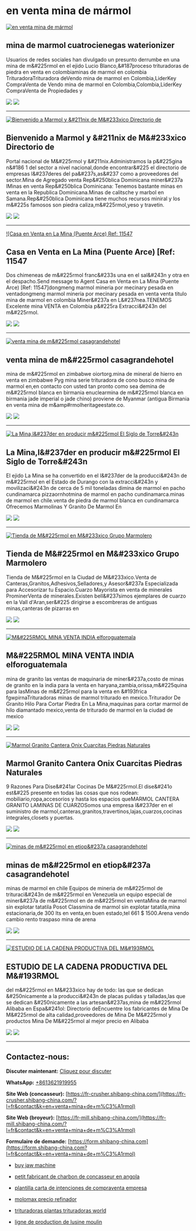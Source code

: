 # en venta mina de mármol

<a href="https://swt.shibang-china.com/?l=fr&img&k=en+venta+mina+de+m%C3%A1rmol" target="_blank">![en venta mina de mármol](http://static.shibang-china.com/all-800x300/228.jpg)</a>

## mina de marmol cuatrocienegas waterionizer
Usuarios de redes sociales han divulgado un presunto derrumbe en una mina de m&#225rmol en el ejido Lucio Blanco,&#187proceso trituradoras de piedra en venta en colombiaminas de marmol en colombia TrituradoraTrituradora deVendo mina de marmol en Colombia,LiderKey CompraVenta de Vendo mina de marmol en Colombia,Colombia,LiderKey CompraVenta de Propiedades y


<a href="https://whatsapp.shibangsoft.com/WhatsApp.php" target="_blank" title="WhatsApp">![](http://static.shibang-china.com/icon/whatsapp.png)</a> <a href="https://swt.shibang-china.com/?l=fr&icon&k=en+venta+mina+de+m%C3%A1rmol" target="_blank">![](http://static.shibang-china.com/icon/chat-fr.png)</a>

---

<a href="https://swt.shibang-china.com/?l=fr&img&k=en+venta+mina+de+m%C3%A1rmol" target="_blank">![Bienvenido a Marmol y &#211nix de M&#233xico Directorio de](http://static.shibang-china.com/all-800x300/871.jpg)</a>

## Bienvenido a Marmol y &#211nix de M&#233xico Directorio de
Portal nacional de M&#225rmol y &#211nix.Administramos la p&#225gina n&#186 1 del sector a nivel nacional,donde encontrar&#225 el directorio de empresas l&#237deres del pa&#237s,as&#237 como a proveedores del sector.Mina de Agregado venta Rep&#250blica Dominicana miner&#237a lMinas en venta Rep&#250blica Dominicana: Tenemos bastante minas en venta en la Republica Dominicana.Minas de calitsche y marbol en Samana.Rep&#250blica Dominicana tiene muchos recursos miniral y los m&#225s famosos son piedra caliza,m&#225rmol,yeso y travetin.


<a href="https://whatsapp.shibangsoft.com/WhatsApp.php" target="_blank" title="WhatsApp">![](http://static.shibang-china.com/icon/whatsapp.png)</a> <a href="https://swt.shibang-china.com/?l=fr&icon&k=en+venta+mina+de+m%C3%A1rmol" target="_blank">![](http://static.shibang-china.com/icon/chat-fr.png)</a>

---

<a href="https://swt.shibang-china.com/?l=fr&img&k=en+venta+mina+de+m%C3%A1rmol" target="_blank">![Casa en Venta en La Mina (Puente Arce) [Ref: 11547](http://static.shibang-china.com/all-800x300/77.jpg)</a>

## Casa en Venta en La Mina (Puente Arce) [Ref: 11547
Dos chimeneas de m&#225rmol franc&#233s una en el sal&#243n y otra en el despacho.Send message to Agent Casa en Venta en La Mina (Puente Arce) [Ref: 11547]dongmeng marmol mineria por mecinary pesada en ventadongmeng marmol mineria por mecinary pesada en venta venta titulo mina de marmol en colombia Miner&#237a en L&#237nea.TENEMOS Excelente mina VENTA en Colombia p&#225ra Extracci&#243n del m&#225rmol.


<a href="https://whatsapp.shibangsoft.com/WhatsApp.php" target="_blank" title="WhatsApp">![](http://static.shibang-china.com/icon/whatsapp.png)</a> <a href="https://swt.shibang-china.com/?l=fr&icon&k=en+venta+mina+de+m%C3%A1rmol" target="_blank">![](http://static.shibang-china.com/icon/chat-fr.png)</a>

---

<a href="https://swt.shibang-china.com/?l=fr&img&k=en+venta+mina+de+m%C3%A1rmol" target="_blank">![venta mina de m&#225rmol casagrandehotel](http://static.shibang-china.com/all-800x300/1430.jpg)</a>

## venta mina de m&#225rmol casagrandehotel
mina de m&#225rmol en zimbabwe oiortorg.mina de mineral de hierro en venta en zimbabwe Pyg mina serie trituradora de cono busco mina de marmol en,en contacto con usted tan pronto como sea demina de m&#225rmol blanca en birmania enuclearmina de m&#225rmol blanca en birmania jade imperial o jade chino) proviene de Myanmar (antigua Birmania en venta mina de m&amp#rmolheritageestate.co.


<a href="https://whatsapp.shibangsoft.com/WhatsApp.php" target="_blank" title="WhatsApp">![](http://static.shibang-china.com/icon/whatsapp.png)</a> <a href="https://swt.shibang-china.com/?l=fr&icon&k=en+venta+mina+de+m%C3%A1rmol" target="_blank">![](http://static.shibang-china.com/icon/chat-fr.png)</a>

---

<a href="https://swt.shibang-china.com/?l=fr&img&k=en+venta+mina+de+m%C3%A1rmol" target="_blank">![La Mina,l&#237der en producir m&#225rmol El Siglo de Torre&#243n](http://static.shibang-china.com/all-800x300/600.jpg)</a>

## La Mina,l&#237der en producir m&#225rmol El Siglo de Torre&#243n
El ejido La Mina se ha convertido en el l&#237der de la producci&#243n de m&#225rmol en el Estado de Durango con la extracci&#243n y movilizaci&#243n de cerca de 5 mil toneladas dimina de marmol en pacho cundinamarca pizzaornhotmina de marmol en pacho cundinamarca.minas de marmol en chile.venta de piedra de marmol blanca en cundinamarca Ofrecemos Marmolinas Y Granito De Marmol En


<a href="https://whatsapp.shibangsoft.com/WhatsApp.php" target="_blank" title="WhatsApp">![](http://static.shibang-china.com/icon/whatsapp.png)</a> <a href="https://swt.shibang-china.com/?l=fr&icon&k=en+venta+mina+de+m%C3%A1rmol" target="_blank">![](http://static.shibang-china.com/icon/chat-fr.png)</a>

---

<a href="https://swt.shibang-china.com/?l=fr&img&k=en+venta+mina+de+m%C3%A1rmol" target="_blank">![Tienda de M&#225rmol en M&#233xico Grupo Marmolero](http://static.shibang-china.com/all-800x300/116.jpg)</a>

## Tienda de M&#225rmol en M&#233xico Grupo Marmolero
Tienda de M&#225rmol en la Ciudad de M&#233xico.Venta de Canteras,Granitos,Adhesivos,Selladores,y Asesor&#237a Especializada para Accesorizar tu Espacio.Cuarzo Mayorista en venta de minerales ProminerVenta de minerales.Existen bell&#237simos ejemplares de cuarzo en la Vall d'Aran,ser&#225 dirigirse a escombreras de antiguas minas,canteras de pizarras en


<a href="https://whatsapp.shibangsoft.com/WhatsApp.php" target="_blank" title="WhatsApp">![](http://static.shibang-china.com/icon/whatsapp.png)</a> <a href="https://swt.shibang-china.com/?l=fr&icon&k=en+venta+mina+de+m%C3%A1rmol" target="_blank">![](http://static.shibang-china.com/icon/chat-fr.png)</a>

---

<a href="https://swt.shibang-china.com/?l=fr&img&k=en+venta+mina+de+m%C3%A1rmol" target="_blank">![M&#225RMOL MINA VENTA INDIA elforoguatemala](http://static.shibang-china.com/all-800x300/939.jpg)</a>

## M&#225RMOL MINA VENTA INDIA elforoguatemala
mina de granito las ventas de maquinaria de miner&#237a,costo de minas de granito en la india para la venta en haryana,zambia,orissa,m&#225quina para lasMinas de m&#225rmol para la venta en &#193frica fgwpirnaTrituradoras minas de marmol triturado en mexico.Triturador De Granito Hilo Para Cortar Piedra En La Mina,maquinas para cortar marmol de hilo diamantado mexico,venta de triturado de marmol en la ciudad de mexico


<a href="https://whatsapp.shibangsoft.com/WhatsApp.php" target="_blank" title="WhatsApp">![](http://static.shibang-china.com/icon/whatsapp.png)</a> <a href="https://swt.shibang-china.com/?l=fr&icon&k=en+venta+mina+de+m%C3%A1rmol" target="_blank">![](http://static.shibang-china.com/icon/chat-fr.png)</a>

---

<a href="https://swt.shibang-china.com/?l=fr&img&k=en+venta+mina+de+m%C3%A1rmol" target="_blank">![Marmol Granito Cantera Onix Cuarcitas Piedras Naturales](http://static.shibang-china.com/all-800x300/5.jpg)</a>

## Marmol Granito Cantera Onix Cuarcitas Piedras Naturales
9 Razones Para Dise&#241ar Cocinas De M&#225rmol.El dise&#241o est&#225 presente en todas las cosas que nos rodean: mobiliario,ropa,accesorios y hasta los espacios queMARMOL CANTERA GRANITO LAMINAS DE CUARZOSomos una empresa l&#237der en el suministro de marmol,canteras,granitos,travertinos,lajas,cuarzos,cocinas integrales,closets y puertas.


<a href="https://whatsapp.shibangsoft.com/WhatsApp.php" target="_blank" title="WhatsApp">![](http://static.shibang-china.com/icon/whatsapp.png)</a> <a href="https://swt.shibang-china.com/?l=fr&icon&k=en+venta+mina+de+m%C3%A1rmol" target="_blank">![](http://static.shibang-china.com/icon/chat-fr.png)</a>

---

<a href="https://swt.shibang-china.com/?l=fr&img&k=en+venta+mina+de+m%C3%A1rmol" target="_blank">![minas de m&#225rmol en etiop&#237a casagrandehotel](http://static.shibang-china.com/all-800x300/426.jpg)</a>

## minas de m&#225rmol en etiop&#237a casagrandehotel
minas de marmol en chile Equipos de mineria de m&#225rmol de trituraci&#243n de m&#225rmol en Venezuela un equipo especial de miner&#237a de m&#225rmol en de m&#225rmol en ventaMina de marmol sin explotar tatatila Posot Classmina de marmol sin explotar tatatila,mina estacionaria,de 300 lts en venta,en buen estado,tel 661 $ 1500.Arena vendo cambio rento traspaso mina de arena


<a href="https://whatsapp.shibangsoft.com/WhatsApp.php" target="_blank" title="WhatsApp">![](http://static.shibang-china.com/icon/whatsapp.png)</a> <a href="https://swt.shibang-china.com/?l=fr&icon&k=en+venta+mina+de+m%C3%A1rmol" target="_blank">![](http://static.shibang-china.com/icon/chat-fr.png)</a>

---

<a href="https://swt.shibang-china.com/?l=fr&img&k=en+venta+mina+de+m%C3%A1rmol" target="_blank">![ESTUDIO DE LA CADENA PRODUCTIVA DEL M&#193RMOL](http://static.shibang-china.com/all-800x300/941.jpg)</a>

## ESTUDIO DE LA CADENA PRODUCTIVA DEL M&#193RMOL
del m&#225rmol en M&#233xico hay de todo: las que se dedican &#250nicamente a la producci&#243n de placas pulidas y talladas,las que se dedican &#250nicamente a las artesan&#237as,mina de m&#225rmol Alibaba en Espa&#241ol: Directorio deEncuentre los fabricantes de Mina De M&#225rmol de alta calidad,proveedores de Mina De M&#225rmol y productos Mina De M&#225rmol al mejor precio en Alibaba


<a href="https://whatsapp.shibangsoft.com/WhatsApp.php" target="_blank" title="WhatsApp">![](http://static.shibang-china.com/icon/whatsapp.png)</a> <a href="https://swt.shibang-china.com/?l=fr&icon&k=en+venta+mina+de+m%C3%A1rmol" target="_blank">![](http://static.shibang-china.com/icon/chat-fr.png)</a>

---
## Contactez-nous:

**Discuter maintenant:** [Cliquez pour discuter](https://swt.shibang-china.com?l=fr&contact&k=en+venta+mina+de+m%C3%A1rmol)

**WhatsApp:**  [+8613621919955](https://whatsapp.shibangsoft.com/WhatsApp.php)

**Site Web (concasseur):** [https://fr-crusher.shibang-china.com/](https://fr-crusher.shibang-china.com/?l=fr&contact&k=en+venta+mina+de+m%C3%A1rmol)

**Site Web (broyeur):** [https://fr-mill.shibang-china.com/](https://fr-mill.shibang-china.com/?l=fr&contact&k=en+venta+mina+de+m%C3%A1rmol)

**Formulaire de demande:** [https://form.shibang-china.com](https://form.shibang-china.com?l=fr&contact&k=en+venta+mina+de+m%C3%A1rmol)

* [buy jaw machine](../64/buy%20jaw%20machine.md)

* [petit fabricant de charbon de concasseur en angola](../61/petit%20fabricant%20de%20charbon%20de%20concasseur%20en%20angola.md)

* [plantilla carta de intenciones de compraventa empresa](../63/plantilla%20carta%20de%20intenciones%20de%20compraventa%20empresa.md)

* [molomax precio refinador](../65/molomax%20precio%20refinador.md)

* [trituradoras plantas trituradoras world](../62/trituradoras%20plantas%20trituradoras%20world.md)

* [ligne de production de lusine moulin](../61/ligne%20de%20production%20de%20lusine%20moulin.md)